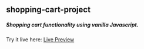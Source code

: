 ## shopping-cart-project
##### Shopping cart functionality using vanilla Javascript.
Try it live here: [Live Preview](https://expixelstudio.github.io/shopping-cart-project/)
